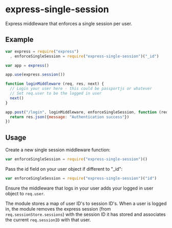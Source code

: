 express-single-session
===
Express middleware that enforces a single session per user.

Example
---

```js
var express = require("express")
  , enforceSingleSession = require("express-single-session")("_id")

var app = express()

app.use(express.session())

function loginMiddleware (req, res, next) {
  // Login your user here - this could be passportjs or whatever
  // Set req.user to be the logged in user
  next()
}

app.post("/login", loginMiddleware, enforceSingleSession, function (req, res) {
  return res.json({message: "Authentication success"})
})
```

Usage
---
Create a new single session middleware function:

```js
var enforceSingleSession = require("express-single-session")()
```

Pass the id field on your user object if different to "_id":

```js
var enforceSingleSession = require("express-single-session")("id")
```

Ensure the middleware that logs in your user adds your logged in user object to `req.user`.

The module stores a map of user ID's to session ID's. When a user is logged in, the module removes the express session (from `req.sessionStore.sessions`) with the session ID it has stored and associates the current `req.sessionID` with that user.